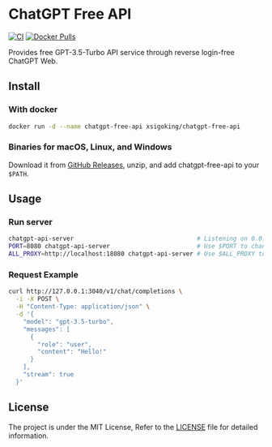 # ChatGPT Free API

[![CI](https://github.com/xsigoking/chatgpt-free-api/actions/workflows/ci.yaml/badge.svg)](https://github.com/xsigoking/chatgpt-free-api/actions/workflows/ci.yaml)
[![Docker Pulls](https://img.shields.io/docker/pulls/xsigoking/chatgpt-free-api)](https://hub.docker.com/r/xsigoking/chatgpt-free-api)

Provides free GPT-3.5-Turbo API service through reverse login-free ChatGPT Web.

## Install

### With docker

```sh
docker run -d --name chatgpt-free-api xsigoking/chatgpt-free-api
```

### Binaries for macOS, Linux, and Windows

Download it from [GitHub Releases](https://github.com/xsigoking/chatgpt-free-api/releases), unzip, and add chatgpt-free-api to your `$PATH`.

## Usage

### Run server

```sh
chatgpt-api-server                                  # Listening on 0.0.0.0:3040, no proxy
PORT=8080 chatgpt-api-server                        # Use $PORT to change the listening port
ALL_PROXY=http://localhost:18080 chatgpt-api-server # Use $ALL_PROXY to set the proxy server
```

### Request Example

```sh
curl http://127.0.0.1:3040/v1/chat/completions \
  -i -X POST \
  -H "Content-Type: application/json" \
  -d '{
    "model": "gpt-3.5-turbo",
    "messages": [
      {
        "role": "user",
        "content": "Hello!"
      }
    ],
    "stream": true
  }'
```

## License

The project is under the MIT License, Refer to the [LICENSE](https://github.com/xsigoking/chatgpt-free-api/blob/main/LICENSE) file for detailed information.